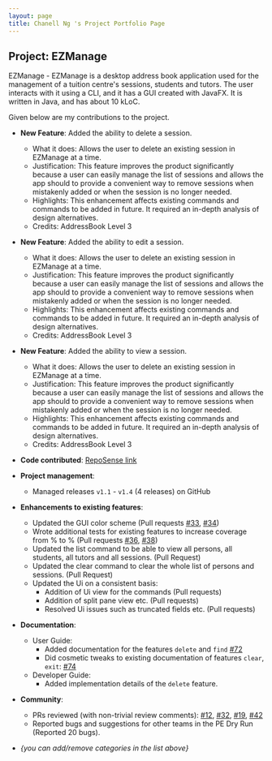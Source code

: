 ```yaml
---
layout: page
title: Chanell Ng 's Project Portfolio Page
---
```



## Project: EZManage

EZManage - EZManage is a desktop address book application used for the management of a tuition centre's sessions, students and tutors. The user interacts with it using a CLI, and it has a GUI created with JavaFX. It is written in Java, and has about 10 kLoC.

Given below are my contributions to the project.

* **New Feature**: Added the ability to delete a session.
  * What it does: Allows the user to delete an existing session in EZManage at a time. 
  * Justification: This feature improves the product significantly because a user can easily manage the list of sessions and allows the app should to provide a convenient way to remove sessions when mistakenly added or when the session is no longer needed.
  * Highlights: This enhancement affects existing commands and commands to be added in future. It required an in-depth analysis of design alternatives. 
  * Credits: AddressBook Level 3

* **New Feature**: Added the ability to edit a session.
  * What it does: Allows the user to delete an existing session in EZManage at a time.
  * Justification: This feature improves the product significantly because a user can easily manage the list of sessions and allows the app should to provide a convenient way to remove sessions when mistakenly added or when the session is no longer needed.
  * Highlights: This enhancement affects existing commands and commands to be added in future. It required an in-depth analysis of design alternatives.
  * Credits: AddressBook Level 3

* **New Feature**: Added the ability to view a session.
  * What it does: Allows the user to delete an existing session in EZManage at a time.
  * Justification: This feature improves the product significantly because a user can easily manage the list of sessions and allows the app should to provide a convenient way to remove sessions when mistakenly added or when the session is no longer needed.
  * Highlights: This enhancement affects existing commands and commands to be added in future. It required an in-depth analysis of design alternatives.
  * Credits: AddressBook Level 3
  
* **Code contributed**: [RepoSense link]()

* **Project management**:
  * Managed releases `v1.1` - `v1.4` (4 releases) on GitHub

* **Enhancements to existing features**:
  * Updated the GUI color scheme (Pull requests [\#33](), [\#34]())
  * Wrote additional tests for existing features to increase coverage from % to % (Pull requests [\#36](), [\#38]())
  * Updated the list command to be able to view all persons, all students, all tutors and all sessions. (Pull Request)
  * Updated the clear command to clear the whole list of persons and sessions. (Pull Request) 
  * Updated the Ui on a consistent basis:
    * Addition of Ui view for the commands (Pull requests)
    * Addition of split pane view etc. (Pull requests)
    * Resolved Ui issues such as truncated fields etc. (Pull requests)

* **Documentation**:
  * User Guide:
    * Added documentation for the features `delete` and `find` [\#72]()
    * Did cosmetic tweaks to existing documentation of features `clear`, `exit`: [\#74]()
  * Developer Guide:
    * Added implementation details of the `delete` feature.

* **Community**:
  * PRs reviewed (with non-trivial review comments): [\#12](), [\#32](), [\#19](), [\#42]()
  * Reported bugs and suggestions for other teams in the PE Dry Run (Reported 20 bugs).

* _{you can add/remove categories in the list above}_
